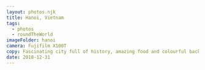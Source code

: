 ```yaml
---
layout: photos.njk
title: Hanoi, Vietnam
tags:
  - photos
  - roundTheWorld
imageFolder: hanoi
camera: Fujifilm X100T
copy: Fascinating city full of history, amazing food and colourful backstreets.
date: 2018-12-31
---
```


 